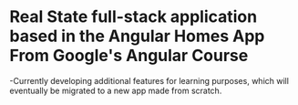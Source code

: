 # Real State full-stack application based in the Angular Homes App From Google's Angular Course
-Currently developing additional features for learning purposes, which will eventually be migrated to a new app made from scratch.
